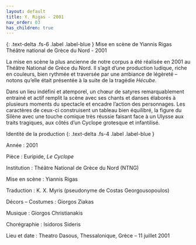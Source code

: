 ```yaml
---
layout: default
title: Y. Rigas - 2001
nav_order: 03
has_children: true
---
```



{: .text-delta .fs-6 .label .label-blue }
Mise en scène de Yiannis Rigas\
Théâtre national de Grèce du Nord - 2001

La mise en scène la plus ancienne de notre corpus a été réalisée en 2001 au Théâtre National de Grèce du Nord. Il s’agit d’une production ludique, riche en couleurs, bien rythmée et traversée par une ambiance de légèreté – notons qu’elle était présentée à la suite de la tragédie *Hécube*.

Dans un lieu indéfini et atemporel, un chœur de satyres remarquablement entrainé et actif remplit la scène avec ses chants et danses élaborés à plusieurs moments du spectacle et encadre l’action des personnages. Les caractères de ceux-ci construisent un tableau bien équilibré, la figure du Silène avec une touche comique très réussie faisant face à un Ulysse aux traits tragiques, aux côtés d’un Cyclope grotesque et infantilisé.


Identité de la production
{: .text-delta .fs-4 .label .label-blue }


Année : 2001

Pièce : Euripide, *Le Cyclope*

Institution : Théâtre National de Grèce du Nord (NTNG)

Mise en scène : Yiannis Rigas

Traduction : K. X. Myris (pseudonyme de Costas Georgousopoulos)

Décors – Costumes : Giorgos Ziakas

Musique : Giorgos Christianakis

Chorégraphie : Isidoros Sideris


Lieu et date : Theatro Dasous, Thessalonique, Grèce – 11 juillet 2001






<!--VIDEO-->
